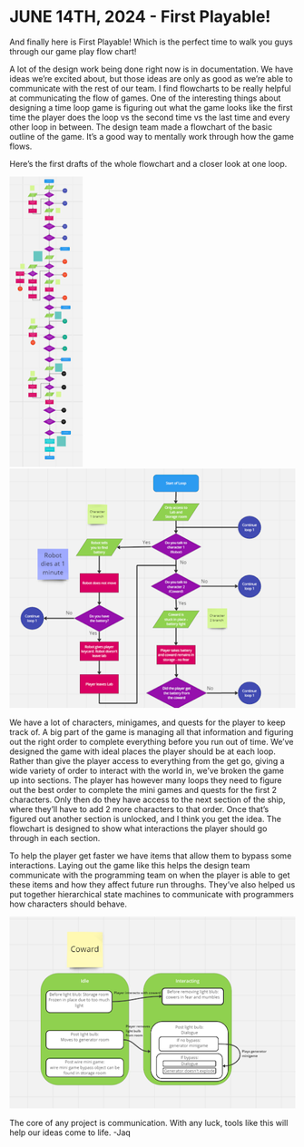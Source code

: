 # JUNE 14TH, 2024 - First Playable!
And finally here is First Playable! Which is the perfect time to walk you guys through our game play flow chart!

A lot of the design work being done right now is in documentation. We have ideas we’re excited about, but those ideas are only as good as we’re able to communicate with the rest of our team. I find flowcharts to be really helpful at communicating the flow of games. One of the interesting things about designing a time loop game is figuring out what the game looks like the first time the player does the loop vs the second time vs the last time and every other loop in between. The design team made a flowchart of the basic outline of the game. It’s a good way to mentally work through how the game flows. 

Here’s the first drafts of the whole flowchart and a closer look at one loop. 

[<img src="blog607/extendedflow.png"/>](blog607/extendedflow.png) &nbsp; [<img src="blog607/flowcrop.png"/>](blog607/flowcrop.png) 

We have a lot of characters, minigames, and quests for the player to keep track of. A big part of the game is managing all that information and figuring out the right order to complete everything before you run out of time. We’ve designed the game with ideal places the player should be at each loop. Rather than give the player access to everything from the get go, giving a wide variety of order to interact with the world in, we’ve broken the game up into sections. The player has however many loops they need to figure out the best order to complete the mini games and quests for the first 2 characters. Only then do they have access to the next section of the ship, where they’ll have to add 2 more characters to that order. Once that’s figured out another section is unlocked, and I think you get the idea. The flowchart is designed to show what interactions the player should go through in each section. 

To help the player get faster we have items that allow them to bypass some interactions. Laying out the game like this helps the design team communicate with the programming team on when the player is able to get these items and how they affect future run throughs. They’ve also helped us put together hierarchical state machines to communicate with programmers how characters should behave. 

[<img src="blog607/cowardscrn.png"/>](blog607/cowardscrn.png)

The core of any project is communication. With any luck, tools like this will help our ideas come to life. 
-Jaq
